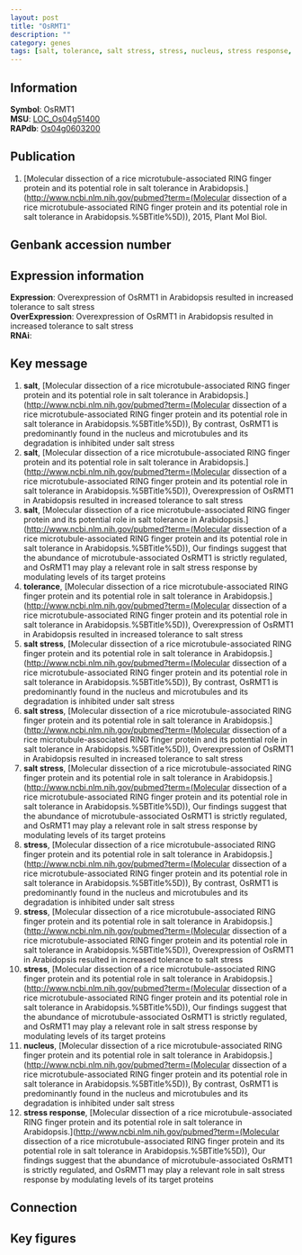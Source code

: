 ```yaml
---
layout: post
title: "OsRMT1"
description: ""
category: genes
tags: [salt, tolerance, salt stress, stress, nucleus, stress response, Gene]
---
```


## Information
__Symbol__: OsRMT1  
__MSU__: [LOC_Os04g51400](http://rice.plantbiology.msu.edu/cgi-bin/ORF_infopage.cgi?orf=LOC_Os04g51400)  
__RAPdb__: [Os04g0603200](http://rapdb.dna.affrc.go.jp/viewer/gbrowse_details/irgsp1?name=Os04g0603200)  

## Publication
1. [Molecular dissection of a rice microtubule-associated RING finger protein and its potential role in salt tolerance in Arabidopsis.](http://www.ncbi.nlm.nih.gov/pubmed?term=(Molecular dissection of a rice microtubule-associated RING finger protein and its potential role in salt tolerance in Arabidopsis.%5BTitle%5D)), 2015, Plant Mol Biol.

## Genbank accession number

## Expression information
__Expression__: Overexpression of OsRMT1 in Arabidopsis resulted in increased tolerance to salt stress  
__OverExpression__: Overexpression of OsRMT1 in Arabidopsis resulted in increased tolerance to salt stress  
__RNAi__:  

## Key message
1. __salt__, [Molecular dissection of a rice microtubule-associated RING finger protein and its potential role in salt tolerance in Arabidopsis.](http://www.ncbi.nlm.nih.gov/pubmed?term=(Molecular dissection of a rice microtubule-associated RING finger protein and its potential role in salt tolerance in Arabidopsis.%5BTitle%5D)),  By contrast, OsRMT1 is predominantly found in the nucleus and microtubules and its degradation is inhibited under salt stress
2. __salt__, [Molecular dissection of a rice microtubule-associated RING finger protein and its potential role in salt tolerance in Arabidopsis.](http://www.ncbi.nlm.nih.gov/pubmed?term=(Molecular dissection of a rice microtubule-associated RING finger protein and its potential role in salt tolerance in Arabidopsis.%5BTitle%5D)),  Overexpression of OsRMT1 in Arabidopsis resulted in increased tolerance to salt stress
3. __salt__, [Molecular dissection of a rice microtubule-associated RING finger protein and its potential role in salt tolerance in Arabidopsis.](http://www.ncbi.nlm.nih.gov/pubmed?term=(Molecular dissection of a rice microtubule-associated RING finger protein and its potential role in salt tolerance in Arabidopsis.%5BTitle%5D)),  Our findings suggest that the abundance of microtubule-associated OsRMT1 is strictly regulated, and OsRMT1 may play a relevant role in salt stress response by modulating levels of its target proteins
4. __tolerance__, [Molecular dissection of a rice microtubule-associated RING finger protein and its potential role in salt tolerance in Arabidopsis.](http://www.ncbi.nlm.nih.gov/pubmed?term=(Molecular dissection of a rice microtubule-associated RING finger protein and its potential role in salt tolerance in Arabidopsis.%5BTitle%5D)),  Overexpression of OsRMT1 in Arabidopsis resulted in increased tolerance to salt stress
5. __salt stress__, [Molecular dissection of a rice microtubule-associated RING finger protein and its potential role in salt tolerance in Arabidopsis.](http://www.ncbi.nlm.nih.gov/pubmed?term=(Molecular dissection of a rice microtubule-associated RING finger protein and its potential role in salt tolerance in Arabidopsis.%5BTitle%5D)),  By contrast, OsRMT1 is predominantly found in the nucleus and microtubules and its degradation is inhibited under salt stress
6. __salt stress__, [Molecular dissection of a rice microtubule-associated RING finger protein and its potential role in salt tolerance in Arabidopsis.](http://www.ncbi.nlm.nih.gov/pubmed?term=(Molecular dissection of a rice microtubule-associated RING finger protein and its potential role in salt tolerance in Arabidopsis.%5BTitle%5D)),  Overexpression of OsRMT1 in Arabidopsis resulted in increased tolerance to salt stress
7. __salt stress__, [Molecular dissection of a rice microtubule-associated RING finger protein and its potential role in salt tolerance in Arabidopsis.](http://www.ncbi.nlm.nih.gov/pubmed?term=(Molecular dissection of a rice microtubule-associated RING finger protein and its potential role in salt tolerance in Arabidopsis.%5BTitle%5D)),  Our findings suggest that the abundance of microtubule-associated OsRMT1 is strictly regulated, and OsRMT1 may play a relevant role in salt stress response by modulating levels of its target proteins
8. __stress__, [Molecular dissection of a rice microtubule-associated RING finger protein and its potential role in salt tolerance in Arabidopsis.](http://www.ncbi.nlm.nih.gov/pubmed?term=(Molecular dissection of a rice microtubule-associated RING finger protein and its potential role in salt tolerance in Arabidopsis.%5BTitle%5D)),  By contrast, OsRMT1 is predominantly found in the nucleus and microtubules and its degradation is inhibited under salt stress
9. __stress__, [Molecular dissection of a rice microtubule-associated RING finger protein and its potential role in salt tolerance in Arabidopsis.](http://www.ncbi.nlm.nih.gov/pubmed?term=(Molecular dissection of a rice microtubule-associated RING finger protein and its potential role in salt tolerance in Arabidopsis.%5BTitle%5D)),  Overexpression of OsRMT1 in Arabidopsis resulted in increased tolerance to salt stress
10. __stress__, [Molecular dissection of a rice microtubule-associated RING finger protein and its potential role in salt tolerance in Arabidopsis.](http://www.ncbi.nlm.nih.gov/pubmed?term=(Molecular dissection of a rice microtubule-associated RING finger protein and its potential role in salt tolerance in Arabidopsis.%5BTitle%5D)),  Our findings suggest that the abundance of microtubule-associated OsRMT1 is strictly regulated, and OsRMT1 may play a relevant role in salt stress response by modulating levels of its target proteins
11. __nucleus__, [Molecular dissection of a rice microtubule-associated RING finger protein and its potential role in salt tolerance in Arabidopsis.](http://www.ncbi.nlm.nih.gov/pubmed?term=(Molecular dissection of a rice microtubule-associated RING finger protein and its potential role in salt tolerance in Arabidopsis.%5BTitle%5D)),  By contrast, OsRMT1 is predominantly found in the nucleus and microtubules and its degradation is inhibited under salt stress
12. __stress response__, [Molecular dissection of a rice microtubule-associated RING finger protein and its potential role in salt tolerance in Arabidopsis.](http://www.ncbi.nlm.nih.gov/pubmed?term=(Molecular dissection of a rice microtubule-associated RING finger protein and its potential role in salt tolerance in Arabidopsis.%5BTitle%5D)),  Our findings suggest that the abundance of microtubule-associated OsRMT1 is strictly regulated, and OsRMT1 may play a relevant role in salt stress response by modulating levels of its target proteins

## Connection

## Key figures


